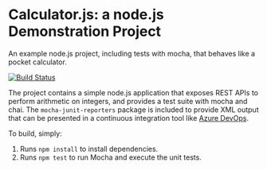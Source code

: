 Calculator.js: a node.js Demonstration Project
==============================================
An example node.js project, including tests with mocha, that behaves like
a pocket calculator.

[![Build Status](https://hoagyoyo.visualstudio.com/Integrating%20External%20Source%20Control%20with%20Azure%20Pipelines/_apis/build/status/hoaglhm.calculator?branchName=refs%2Fpull%2F2%2Fmerge)](https://hoagyoyo.visualstudio.com/Integrating%20External%20Source%20Control%20with%20Azure%20Pipelines/_build/latest?definitionId=8&branchName=refs%2Fpull%2F2%2Fmerge)

The project contains a simple node.js application that exposes REST APIs
to perform arithmetic on integers, and provides a test suite with mocha
and chai.  The `mocha-junit-reporters` package is included to provide XML
output that can be presented in a continuous integration tool like
[Azure DevOps](https://azure.com/devops).

To build, simply:

1. Runs `npm install` to install dependencies.
2. Runs `npm test` to run Mocha and execute the unit tests.

